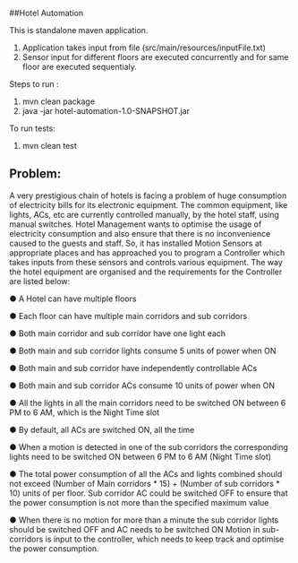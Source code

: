 ##Hotel Automation

This is standalone maven application.

1. Application takes input from file (src/main/resources/inputFile.txt)
2. Sensor input for different floors are executed concurrently and for same floor are executed sequentialy.

Steps to run :
1. mvn clean package
2. java -jar hotel-automation-1.0-SNAPSHOT.jar

To run tests:
1. mvn clean test 


Problem:
---------
A very prestigious chain of hotels is facing a problem of huge consumption of electricity bills for
its electronic equipment. The common equipment, like lights, ACs, etc are currently controlled
manually, by the hotel staff, using manual switches. Hotel Management wants to optimise the
usage of electricity consumption and also ensure that there is no inconvenience caused to the
guests and staff. So, it has installed Motion Sensors at appropriate places and has approached
you to program a Controller which takes inputs from these sensors and controls various
equipment.
The way the hotel equipment are organised and the requirements for the Controller are listed
below:

● A Hotel can have multiple floors

● Each floor can have multiple main corridors and sub corridors

● Both main corridor and sub corridor have one light each

● Both main and sub corridor lights consume 5 units of power when ON

● Both main and sub corridor have independently controllable ACs

● Both main and sub corridor ACs consume 10 units of power when ON

● All the lights in all the main corridors need to be switched ON between 6 PM to 6 AM,
which is the Night Time slot

● By default, all ACs are switched ON, all the time

● When a motion is detected in one of the sub corridors the corresponding lights need to
be switched ON between 6 PM to 6 AM (Night Time slot)

● The total power consumption of all the ACs and lights combined should not exceed
(Number of Main corridors * 15) + (Number of sub corridors * 10) units of per floor. Sub
corridor AC could be switched OFF to ensure that the power consumption is not more
than the specified maximum value

● When there is no motion for more than a minute the sub corridor lights should be
switched OFF and AC needs to be switched ON
Motion in sub-corridors is input to the controller, which needs to keep track and optimise the power consumption.
